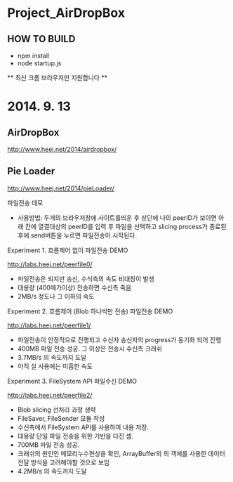 Project_AirDropBox
==================
## HOW TO BUILD
* npm install
* node startup.js


** 최신 크롬 브라우저만 지원합니다 **

# 2014. 9. 13

## AirDropBox

http://www.heej.net/2014/airdropbox/

## Pie Loader

http://www.heej.net/2014/pieLoader/

파일전송 데모

- 사용방법: 두개의 브라우저창에 사이트를띄운 후 상단에 나의 peerID가 보이면 아래 칸에 열결대상의 peerID를 입력 후 파일을 선택하고 slicing process가 종료된 후에 send버튼을 누르면 파일전송이 시작된다.

Experiment 1. 흐름제어 없이 파일전송 DEMO

http://labs.heej.net/peerfile0/

- 파일전송은 되지만 송신, 수식측의 속도 비대칭이 발생
- 대용량 (400메가이상) 전송하면 수신측 죽음 
- 2MB/s 정도나 그 이하의 속도

Experiment 2. 흐름제어 (Blob 하나씩만 전송) 파일전송 DEMO

http://labs.heej.net/peerfile1/

- 파일전송이 안정적으로 진행되고 수신자 송신자의 progress가 동기화 되어 진행
- 400MB 파일 전송 성공. 그 이상은 전송시 수신측 크래쉬 
- 3.7MB/s 의 속도까지 도달 
- 아직 실 사용에는 미흡한 속도

Experiment 3. FileSystem API 파일수신 DEMO

http://labs.heej.net/peerfile2/

- Blob slicing 선처리 과정 생략
- FileSaver, FileSender 모듈 작성
- 수신측에서 FileSystem API를 사용하여 내용 저장. 
- 대용량 단일 파일 전송을 위한 기반을 다진 셈.
- 700MB 파일 전송 성공.
- 크래쉬의 원인인 메모리누수현상을 확인, ArrayBuffer외 의 객체를 사용한 데이터 전달 방식을 고려해야할 것으로 보임
- 4.2MB/s 의 속도까지 도달 
